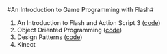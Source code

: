 #An Introduction to Game Programming with Flash#

1. An Introduction to Flash and Action Script 3 ([code](../../tree/master/memory-game))
2. Object Oriented Programming ([code](../../tree/master/jet-and-giant-oop))
3. Design Patterns ([code](../../tree/master/jet-and-giant-dp))
4. Kinect
